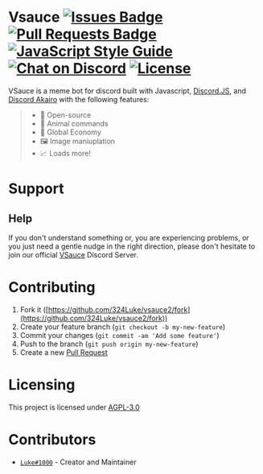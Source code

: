 # Vsauce [![Issues Badge](https://img.shields.io/github/issues/324Luke/vsauce2.svg)](https://github.com/324Luke/vsauce2/issues) [![Pull Requests Badge](https://img.shields.io/github/issues-pr/324Luke/vsauce2.svg)](https://github.com/324Luke/vsauce2/pulls) [![JavaScript Style Guide](https://img.shields.io/badge/code_style-standard-yellow.svg)](https://standardjs.com) [![Chat on Discord](https://img.shields.io/discord/528810369607663621.svg)](https://discord.gg/9fvBYnM) [![License](https://img.shields.io/github/license/324Luke/vsauce2.svg)](LICENSE.md)

VSauce is a meme bot for discord built with Javascript, [Discord.JS](https://npmjs.com/package/discord.js), and [Discord Akairo](https://npmjs.com/package/discord-akairo) with the following features:

> * 🐙 Open-source
> * 🐶 Animal commands
> * 💸 Global Economy
> * 🖼 Image maniuplation
> * 📈 Loads more!

# Support

## Help

If you don't understand something or, you are experiencing problems, or you just need a gentle nudge in the right direction, please don't hesitate to join our official [VSauce](https://discord.gg/9fvBYnM) Discord Server.

# Contributing

1. Fork it ([https://github.com/324Luke/vsauce2/fork](https://github.com/324Luke/vsauce2/fork))
2. Create your feature branch (`git checkout -b my-new-feature`)
3. Commit your changes (`git commit -am 'Add some feature'`)
4. Push to the branch (`git push origin my-new-feature`)
5. Create a new [Pull Request](https://github.com/324Luke/vsauce2/pulls)

# Licensing

This project is licensed under [AGPL-3.0](LICENSE.md)

# Contributors

* [`Luke#1000`](https://lukewhrit.xyz) - Creator and Maintainer
